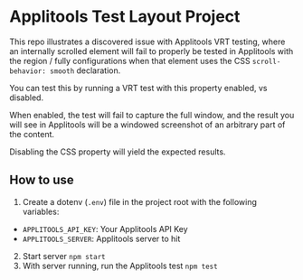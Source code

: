 # Applitools Test Layout Project

This repo illustrates a discovered issue with Applitools VRT testing, where an
internally scrolled element will fail to properly be tested in Applitools with the
region / fully configurations when that element uses the CSS
`scroll-behavior: smooth` declaration.

You can test this by running a VRT test with this property enabled, vs disabled.

When enabled, the test will fail to capture the full window, and the result you will
see in Applitools will be a windowed screenshot of an arbitrary part of the content.

Disabling the CSS property will yield the expected results.

## How to use

1. Create a dotenv (`.env`) file in the project root with the following variables:

- `APPLITOOLS_API_KEY`: Your Applitools API Key
- `APPLITOOLS_SERVER`: Applitools server to hit

2. Start server `npm start`
3. With server running, run the Applitools test `npm test`
